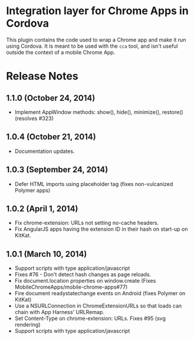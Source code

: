 # Integration layer for Chrome Apps in Cordova

This plugin contains the code used to wrap a Chrome app and make it run using
Cordova. It is meant to be used with the `cca` tool, and isn't useful outside
the context of a mobile Chrome App.

# Release Notes

## 1.1.0 (October 24, 2014)
- Implement AppWindow methods: show(), hide(), minimize(), restore() (resolves #323)

## 1.0.4 (October 21, 2014)
- Documentation updates.

## 1.0.3 (September 24, 2014)
- Defer HTML imports using placeholder tag (fixes non-vulcanized Polymer apps)

## 1.0.2 (April 1, 2014)
- Fix chrome-extension: URLs not setting no-cache headers.
- Fix AngularJS apps having the extension ID in their hash on start-up on KitKat.

## 1.0.1 (March 10, 2014)
- Support scripts with type application/javascript
- Fixes #76 - Don't detect hash changes as page reloads.
- Fix document.location properties on window.create (Fixes MobileChromeApps/mobile-chrome-apps#77)
- Fire document readystatechange events on Android (fixes Polymer on KitKat)
- Use a NSURLConnection in ChromeExtensionURLs so that loads can chain with App Harness' URLRemap.
- Set Content-Type on chrome-extension: URLs. Fixes #95 (svg rendering)
- Support scripts with type application/javascript

